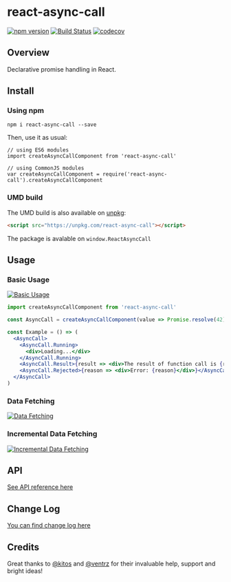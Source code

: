 # react-async-call

[![npm version](https://badge.fury.io/js/react-async-call.svg)](https://badge.fury.io/js/react-async-call)
[![Build Status](https://travis-ci.org/kuzn-ilya/react-promise-renderer.svg?branch=master)](https://travis-ci.org/kuzn-ilya/react-promise-renderer.svg)
[![codecov](https://codecov.io/gh/kuzn-ilya/react-promise-renderer/branch/master/graph/badge.svg)](https://codecov.io/gh/kuzn-ilya/react-promise-renderer)

## Overview

Declarative promise handling in React.

## Install

### Using npm

`npm i react-async-call --save`

Then, use it as usual:

```JS
// using ES6 modules
import createAsyncCallComponent from 'react-async-call'

// using CommonJS modules
var createAsyncCallComponent = require('react-async-call').createAsyncCallComponent
```

### UMD build

The UMD build is also available on [unpkg](https:/unpkg.com):

```HTML
<script src="https://unpkg.com/react-async-call"></script>
```

The package is avalable on `window.ReactAsyncCall`

## Usage

### Basic Usage

[![Basic Usage](https://codesandbox.io/static/img/play-codesandbox.svg)](https://codesandbox.io/s/y7349vl4oj)

```jsx
import createAsyncCallComponent from 'react-async-call'

const AsyncCall = createAsyncCallComponent(value => Promise.resolve(42))

const Example = () => (
  <AsyncCall>
    <AsyncCall.Running>
      <div>Loading...</div>
    </AsyncCall.Running>
    <AsyncCall.Result>{result => <div>The result of function call is {result}</div>}</AsyncCall.Result>
    <AsyncCall.Rejected>{reason => <div>Error: {reason}</div>}</AsyncCall.Rejected>
  </AsyncCall>
)
```

### Data Fetching

[![Data Fetching](https://codesandbox.io/static/img/play-codesandbox.svg)](https://codesandbox.io/s/vn8qmr43yy)

### Incremental Data Fetching

[![Incremental Data Fetching](https://codesandbox.io/s/718o3lpnmx)](https://codesandbox.io/s/mzzvlmj65y)

## API

[See API reference here](https://github.com/kuzn-ilya/react-promise-renderer/blob/master/docs/API.md)

## Change Log

[You can find change log here](https://github.com/kuzn-ilya/react-promise-renderer/blob/master/docs/CHANGELOG.md)

## Credits

Great thanks to [@kitos](https://github.com/kitos) and [@ventrz](https://github.com/ventrz) for their invaluable help, support and bright ideas!
